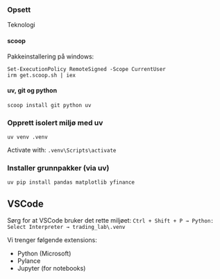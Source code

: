 ### Opsett

Teknologi

#### scoop
Pakkeinstallering på windows:

```
Set-ExecutionPolicy RemoteSigned -Scope CurrentUser
irm get.scoop.sh | iex
```

#### uv, git og python


``` scoop install git python uv ```

### Opprett isolert miljø med uv

` uv venv .venv ` 

Activate with: ` .venv\Scripts\activate `

### Installer grunnpakker (via uv)
` uv pip install pandas matplotlib yfinance `


## VSCode
 
Sørg for at VSCode bruker det rette miljøet: 
` Ctrl + Shift + P → Python: Select Interpreter → trading_lab\.venv `

Vi trenger følgende extensions:
- Python (Microsoft)
- Pylance
- Jupyter (for notebooks)